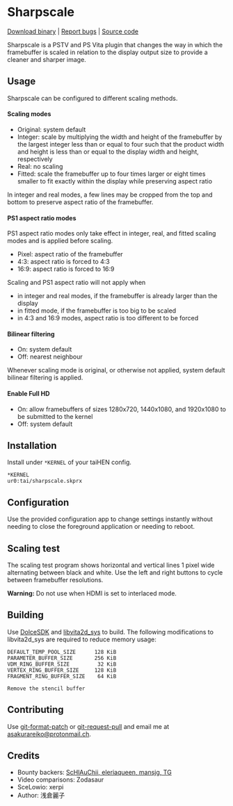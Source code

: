 # Sharpscale

[Download binary](https://forum.devchroma.nl/index.php/topic,112.0.html) | [Report bugs](https://github.com/cuevavirus/sharpscale/issues) | [Source code](https://git.shotatoshounenwachigau.moe/vita/sharpscale/)

Sharpscale is a PSTV and PS Vita plugin that changes the way in which the framebuffer is scaled in relation to the display output size to provide a cleaner and sharper image.

## Usage

Sharpscale can be configured to different scaling methods.

#### Scaling modes

- Original: system default
- Integer: scale by multiplying the width and height of the framebuffer by the largest integer less than or equal to four such that the product width and height is less than or equal to the display width and height, respectively
- Real: no scaling
- Fitted: scale the framebuffer up to four times larger or eight times smaller to fit exactly within the display while preserving aspect ratio

In integer and real modes, a few lines may be cropped from the top and bottom to preserve aspect ratio of the framebuffer.

#### PS1 aspect ratio modes

PS1 aspect ratio modes only take effect in integer, real, and fitted scaling modes and is applied before scaling.

- Pixel: aspect ratio of the framebuffer
- 4∶3: aspect ratio is forced to 4∶3
- 16∶9: aspect ratio is forced to 16∶9

Scaling and PS1 aspect ratio will not apply when

- in integer and real modes, if the framebuffer is already larger than the display
- in fitted mode, if the framebuffer is too big to be scaled
- in 4∶3 and 16∶9 modes, aspect ratio is too different to be forced

#### Bilinear filtering

- On: system default
- Off: nearest neighbour

Whenever scaling mode is original, or otherwise not applied, system default bilinear filtering is applied.

#### Enable Full HD

- On: allow framebuffers of sizes 1280x720, 1440x1080, and 1920x1080 to be submitted to the kernel
- Off: system default

## Installation

Install under `*KERNEL` of your taiHEN config.

```
*KERNEL
ur0:tai/sharpscale.skprx
```

## Configuration

Use the provided configuration app to change settings instantly without needing to close the foreground application or needing to reboot.

## Scaling test

The scaling test program shows horizontal and vertical lines 1 pixel wide alternating between black and white. Use the left and right buttons to cycle between framebuffer resolutions.

**Warning:** Do not use when HDMI is set to interlaced mode.

## Building

Use [DolceSDK](https://forum.devchroma.nl/index.php/topic,129.0.html) and [libvita2d_sys](https://github.com/GrapheneCt/libvita2d_sys) to build. The following modifications to libvita2d_sys are required to reduce memory usage:

```
DEFAULT_TEMP_POOL_SIZE      128 KiB
PARAMETER_BUFFER_SIZE       256 KiB
VDM_RING_BUFFER_SIZE         32 KiB
VERTEX_RING_BUFFER_SIZE     128 KiB
FRAGMENT_RING_BUFFER_SIZE    64 KiB

Remove the stencil buffer
```

## Contributing

Use [git-format-patch](https://www.git-scm.com/docs/git-format-patch) or [git-request-pull](https://www.git-scm.com/docs/git-request-pull) and email me at <asakurareiko@protonmail.ch>.

## Credits

- Bounty backers: [ScHlAuChii, eleriaqueen, mansjg, TG](https://www.bountysource.com/issues/78540965-native-resolution-output-for-pstv)
- Video comparisons: Zodasaur
- SceLowio: xerpi
- Author: 浅倉麗子
